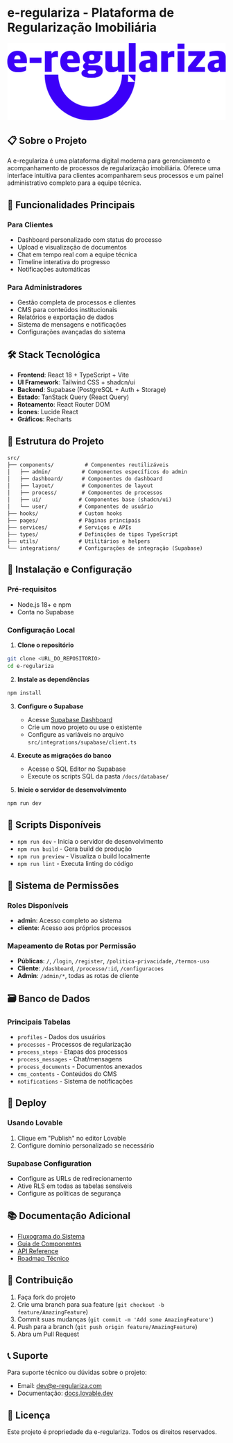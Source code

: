 
# e-regulariza - Plataforma de Regularização Imobiliária

![e-regulariza Logo](./public/lovable-uploads/3b439cb9-4071-4319-8787-a968cea832a7.png)

## 📋 Sobre o Projeto

A e-regulariza é uma plataforma digital moderna para gerenciamento e acompanhamento de processos de regularização imobiliária. Oferece uma interface intuitiva para clientes acompanharem seus processos e um painel administrativo completo para a equipe técnica.

## 🚀 Funcionalidades Principais

### Para Clientes
- Dashboard personalizado com status do processo
- Upload e visualização de documentos
- Chat em tempo real com a equipe técnica
- Timeline interativa do progresso
- Notificações automáticas

### Para Administradores
- Gestão completa de processos e clientes
- CMS para conteúdos institucionais
- Relatórios e exportação de dados
- Sistema de mensagens e notificações
- Configurações avançadas do sistema

## 🛠️ Stack Tecnológica

- **Frontend**: React 18 + TypeScript + Vite
- **UI Framework**: Tailwind CSS + shadcn/ui
- **Backend**: Supabase (PostgreSQL + Auth + Storage)
- **Estado**: TanStack Query (React Query)
- **Roteamento**: React Router DOM
- **Ícones**: Lucide React
- **Gráficos**: Recharts

## 📁 Estrutura do Projeto

```
src/
├── components/          # Componentes reutilizáveis
│   ├── admin/          # Componentes específicos do admin
│   ├── dashboard/      # Componentes do dashboard
│   ├── layout/         # Componentes de layout
│   ├── process/        # Componentes de processos
│   ├── ui/            # Componentes base (shadcn/ui)
│   └── user/          # Componentes de usuário
├── hooks/             # Custom hooks
├── pages/             # Páginas principais
├── services/          # Serviços e APIs
├── types/             # Definições de tipos TypeScript
├── utils/             # Utilitários e helpers
└── integrations/      # Configurações de integração (Supabase)
```

## 🔧 Instalação e Configuração

### Pré-requisitos
- Node.js 18+ e npm
- Conta no Supabase

### Configuração Local

1. **Clone o repositório**
```bash
git clone <URL_DO_REPOSITORIO>
cd e-regulariza
```

2. **Instale as dependências**
```bash
npm install
```

3. **Configure o Supabase**
   - Acesse [Supabase Dashboard](https://supabase.com/dashboard)
   - Crie um novo projeto ou use o existente
   - Configure as variáveis no arquivo `src/integrations/supabase/client.ts`

4. **Execute as migrações do banco**
   - Acesse o SQL Editor no Supabase
   - Execute os scripts SQL da pasta `/docs/database/`

5. **Inicie o servidor de desenvolvimento**
```bash
npm run dev
```

## 📜 Scripts Disponíveis

- `npm run dev` - Inicia o servidor de desenvolvimento
- `npm run build` - Gera build de produção
- `npm run preview` - Visualiza o build localmente
- `npm run lint` - Executa linting do código

## 🔐 Sistema de Permissões

### Roles Disponíveis
- **admin**: Acesso completo ao sistema
- **cliente**: Acesso aos próprios processos

### Mapeamento de Rotas por Permissão
- **Públicas**: `/`, `/login`, `/register`, `/politica-privacidade`, `/termos-uso`
- **Cliente**: `/dashboard`, `/processo/:id`, `/configuracoes`
- **Admin**: `/admin/*`, todas as rotas de cliente

## 🗃️ Banco de Dados

### Principais Tabelas
- `profiles` - Dados dos usuários
- `processes` - Processos de regularização
- `process_steps` - Etapas dos processos
- `process_messages` - Chat/mensagens
- `process_documents` - Documentos anexados
- `cms_contents` - Conteúdos do CMS
- `notifications` - Sistema de notificações

## 🚀 Deploy

### Usando Lovable
1. Clique em "Publish" no editor Lovable
2. Configure domínio personalizado se necessário

### Supabase Configuration
- Configure as URLs de redirecionamento
- Ative RLS em todas as tabelas sensíveis
- Configure as políticas de segurança

## 📚 Documentação Adicional

- [Fluxograma do Sistema](./docs/system-flow.md)
- [Guia de Componentes](./docs/components-guide.md)
- [API Reference](./docs/api-reference.md)
- [Roadmap Técnico](./docs/technical-roadmap.md)

## 🤝 Contribuição

1. Faça fork do projeto
2. Crie uma branch para sua feature (`git checkout -b feature/AmazingFeature`)
3. Commit suas mudanças (`git commit -m 'Add some AmazingFeature'`)
4. Push para a branch (`git push origin feature/AmazingFeature`)
5. Abra um Pull Request

## 📞 Suporte

Para suporte técnico ou dúvidas sobre o projeto:
- Email: dev@e-regulariza.com
- Documentação: [docs.lovable.dev](https://docs.lovable.dev)

## 📄 Licença

Este projeto é propriedade da e-regulariza. Todos os direitos reservados.
